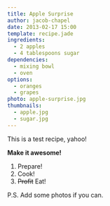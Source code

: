 ```yaml
---
title: Apple Surprise
author: jacob-chapel
date: 2013-02-17 15:00
template: recipe.jade
ingredients:
  - 2 apples
  - 4 tablespoons sugar
dependencies:
  - mixing bowl
  - oven
options:
  - oranges
  - grapes
photo: apple-surprise.jpg
thumbnails:
  - apple.jpg
  - sugar.jpg
---
```


This is a test recipe, yahoo!

**Make it awesome!**

1. Prepare!
2. Cook!
3. <s>Profit</s> Eat!

P.S. Add some photos if you can.
